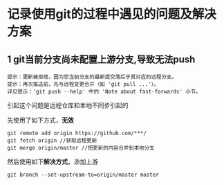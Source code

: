 # 记录使用git的过程中遇见的问题及解决方案

## 1 git当前分支尚未配置上游分支,导致无法push

```shell
提示：更新被拒绝，因为您当前分支的最新提交落后于其对应的远程分支。
提示：再次推送前，先与远程变更合并（如 'git pull ...'）。
详见提示：'git push --help' 中的 'Note about fast-forwards' 小节。
```

引起这个问题是远程仓库和本地不同步引起的

先使用了如下方式，**无效**

```shell
git remote add origin https://github.com/***/
git fetch origin //获取远程更新
git merge origin/master //把更新的内容合并到本地分支
```

然后使用如下**解决方式**，添加上游

```shell
git branch --set-upstream-to=origin/master master
```

